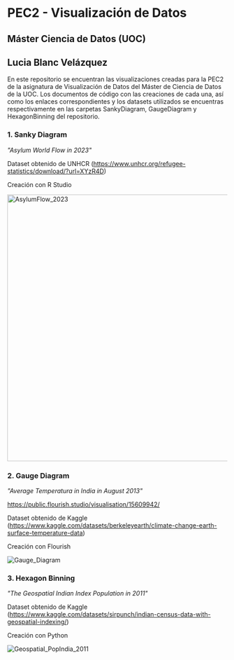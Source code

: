 # PEC2 - Visualización de Datos 
## Máster Ciencia de Datos (UOC)
## Lucia Blanc Velázquez

En este repositorio se encuentran las visualizaciones creadas para la PEC2 de la asignatura de Visualización de Datos del Máster de Ciencia de Datos de la UOC.
Los documentos de código con las creaciones de cada una, así como los enlaces correspondientes y los datasets utilizados se encuentras respectivamente en las carpetas SankyDiagram, GaugeDiagram y HexagonBinning del repositorio.


### 1. Sanky Diagram

*"Asylum World Flow in 2023"*

Dataset obtenido de UNHCR (https://www.unhcr.org/refugee-statistics/download/?url=XYzR4D)

Creación con R Studio

<img width="609" alt="AsylumFlow_2023" src="https://github.com/LuciaBlancV/visualizations.github.io/assets/148953141/497f8f2a-875b-49bf-8726-1fea819c92a4">




### 2. Gauge Diagram

*"Average Temperatura in India in August 2013"*

https://public.flourish.studio/visualisation/15609942/ 

Dataset obtenido de Kaggle (https://www.kaggle.com/datasets/berkeleyearth/climate-change-earth-surface-temperature-data)

Creación con Flourish

![Gauge_Diagram](https://github.com/LuciaBlancV/visualizations.github.io/assets/148953141/54a43eb8-7c04-4c9b-ac79-9a835b1facd1)




### 3. Hexagon Binning

*"The Geospatial Indian Index Population in 2011"*

Dataset obtenido de Kaggle (https://www.kaggle.com/datasets/sirpunch/indian-census-data-with-geospatial-indexing/)

Creación con Python

![Geospatial_PopIndia_2011](https://github.com/LuciaBlancV/visualizations.github.io/assets/148953141/819dd1b3-d633-46b2-a61e-cae575dec9d0)

